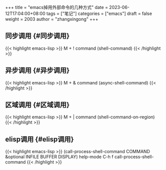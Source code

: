 +++
title = "emacs掉用外部命令的几种方式"
date = 2023-06-12T17:04:00+08:00
tags = ["笔记"]
categories = ["emacs"]
draft = false
weight = 2003
author = "zhangxingong"
+++

## 同步调用 {#同步调用}

{{< highlight emacs-lisp >}}
M + ! command (shell-command)
{{< /highlight >}}


## 异步调用 {#异步调用}

{{< highlight emacs-lisp >}}
M + & command (async-shell-command)
{{< /highlight >}}


## 区域调用 {#区域调用}

{{< highlight emacs-lisp >}}
M + | command (shell-command-on-region)
{{< /highlight >}}


## elisp调用 {#elisp调用}

{{< highlight emacs-lisp >}}
(call-process-shell-command COMMAND &optional INFILE BUFFER DISPLAY)
help-mode C-h f  call-process-shell-command
{{< /highlight >}}
